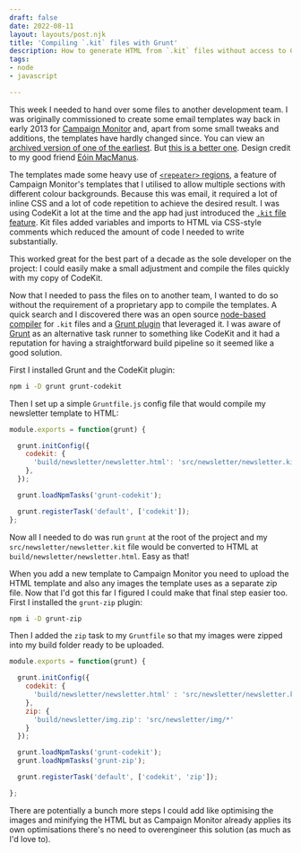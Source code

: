 ```yaml
---
draft: false
date: 2022-08-11
layout: layouts/post.njk
title: 'Compiling `.kit` files with Grunt'
description: How to generate HTML from `.kit` files without access to CodeKit.
tags:
- node
- javascript

---
```

This week I needed to hand over some files to another development team. I was originally commissioned to create some email templates way back in early 2013 for [Campaign Monitor](https://www.campaignmonitor.com/) and, apart from some small tweaks and additions, the templates have hardly changed since. You can view an [archived version of one of the earliest](http://oipolloi.createsend1.com/t/ViewEmail/r/03E42A0A780B70022540EF23F30FEDED/54DE0C796051573CF351F20C80B74D5E?alternativeLink=False). But [this is a better one](http://oipolloi.cmail1.com/t/ViewEmail/r/411C187586824B302540EF23F30FEDED/C378788E19EDA1B76707B176AE29F890?alternativeLink=False). Design credit to my good friend [Eóin MacManus](https://www.eoinmac.com/).

The templates made some heavy use of [`<repeater>` regions](https://www.campaignmonitor.com/create/editable-content/#repeater), a feature of Campaign Monitor's templates that I utilised to allow multiple sections with different colour backgrounds. Because this was email, it required a lot of inline CSS and a lot of code repetition to achieve the desired result. I was using CodeKit a lot at the time and the app had just introduced the [`.kit` file feature](https://codekitapp.com/help/kit/). Kit files added variables and imports to HTML via CSS-style comments which reduced the amount of code I needed to write substantially.

This worked great for the best part of a decade as the sole developer on the project: I could easily make a small adjustment and compile the files quickly with my copy of CodeKit.

Now that I needed to pass the files on to another team, I wanted to do so without the requirement of a proprietary app to compile the templates. A quick search and I discovered there was an open source [node-based compiler](https://github.com/jeremyworboys/node-kit) for `.kit` files and a [Grunt plugin](https://github.com/fatso83/grunt-codekit) that leveraged it. I was aware of [Grunt](https://gruntjs.com/) as an alternative task runner to something like CodeKit and it had a reputation for having a straightforward build pipeline so it seemed like a good solution.

First I installed Grunt and the CodeKit plugin:

```bash
npm i -D grunt grunt-codekit
```

Then I set up a simple `Gruntfile.js` config file that would compile my newsletter template to HTML:

```js
module.exports = function(grunt) {

  grunt.initConfig({
    codekit: {
      'build/newsletter/newsletter.html': 'src/newsletter/newsletter.kit'
    },
  });

  grunt.loadNpmTasks('grunt-codekit');

  grunt.registerTask('default', ['codekit']);
};
```

Now all I needed to do was run `grunt` at the root of the project and my `src/newsletter/newsletter.kit` file would be converted to HTML at `build/newsletter/newsletter.html`. Easy as that!

When you add a new template to Campaign Monitor you need to upload the HTML template and also any images the template uses as a separate zip file. Now that I'd got this far I figured I could make that final step easier too. First I installed the `grunt-zip` plugin:

```bash
npm i -D grunt-zip
```

Then I added the `zip` task to my `Gruntfile` so that my images were zipped into my build folder ready to be uploaded.

```js
module.exports = function(grunt) {

  grunt.initConfig({
    codekit: {
      'build/newsletter/newsletter.html' : 'src/newsletter/newsletter.kit'
    },
    zip: {
      'build/newsletter/img.zip': 'src/newsletter/img/*'
    }
  });

  grunt.loadNpmTasks('grunt-codekit');
  grunt.loadNpmTasks('grunt-zip');

  grunt.registerTask('default', ['codekit', 'zip']);

};
```

There are potentially a bunch more steps I could add like optimising the images and minifying the HTML but as Campaign Monitor already applies its own optimisations there's no need to overengineer this solution (as much as I'd love to).
